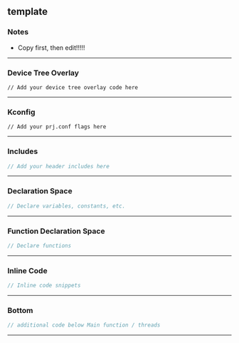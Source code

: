 ## template

### Notes
- Copy first, then edit!!!!!

---
### Device Tree Overlay

``` dts
// Add your device tree overlay code here
```

---
### Kconfig

``` kconfig
// Add your prj.conf flags here
```

---
### Includes

``` c
// Add your header includes here
```

---
### Declaration Space

``` c
// Declare variables, constants, etc.
```

---
### Function Declaration Space

``` c
// Declare functions
```

---
### Inline Code

``` c
// Inline code snippets
```

---
### Bottom

``` c
// additional code below Main function / threads

```

---